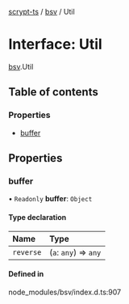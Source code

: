 [scrypt-ts](../README.md) / [bsv](../modules/bsv.md) / Util

# Interface: Util

[bsv](../modules/bsv.md).Util

## Table of contents

### Properties

- [buffer](bsv.Util.md#buffer)

## Properties

### buffer

• `Readonly` **buffer**: `Object`

#### Type declaration

| Name | Type |
| :------ | :------ |
| `reverse` | (`a`: `any`) => `any` |

#### Defined in

node_modules/bsv/index.d.ts:907
